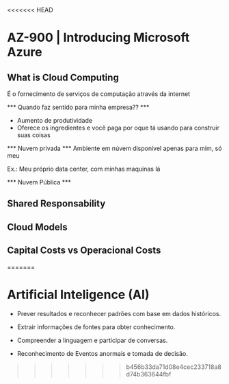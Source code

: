 <<<<<<< HEAD
# AZ-900 | Introducing Microsoft Azure

## What is Cloud Computing

É o fornecimento de serviços de computação através da internet

*** Quando faz sentido para minha empresa?? ***

 - Aumento de produtividade
 - Oferece os ingredientes e você paga por oque tá usando para construir suas coisas

 *** Nuvem privada ***
Ambiente em núvem disponível apenas para mim, só meu

  Ex.: Meu próprio data center, com minhas maquinas lá

*** Nuvem Pública ***

## Shared Responsability

## Cloud Models

## Capital Costs vs Operacional Costs
=======
# Artificial Inteligence (AI)

- Prever resultados e reconhecer padrões com base em dados históricos.

- Extrair informações de fontes para obter conhecimento. 

- Compreender a linguagem e participar de conversas.

- Reconhecimento de Eventos anormais e tomada de decisão.
>>>>>>> b456b33da71d08e4cec233718a8d74b363644fbf
